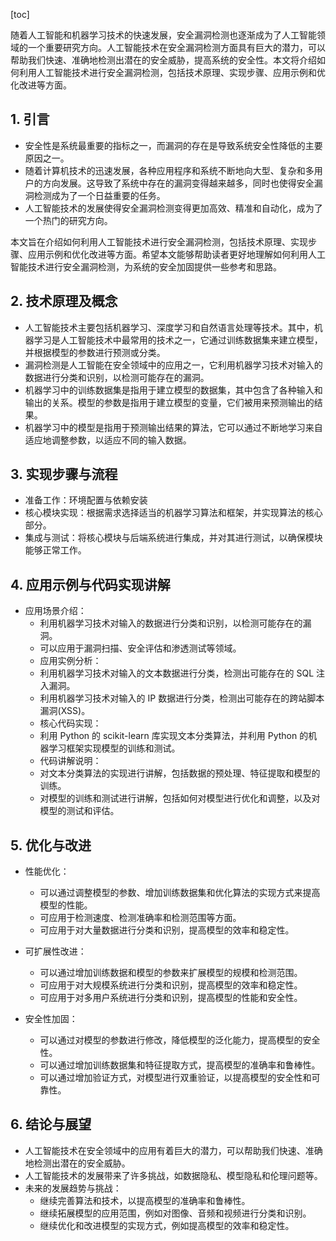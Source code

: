 
[toc]                    
                
                
随着人工智能和机器学习技术的快速发展，安全漏洞检测也逐渐成为了人工智能领域的一个重要研究方向。人工智能技术在安全漏洞检测方面具有巨大的潜力，可以帮助我们快速、准确地检测出潜在的安全威胁，提高系统的安全性。本文将介绍如何利用人工智能技术进行安全漏洞检测，包括技术原理、实现步骤、应用示例和优化改进等方面。

## 1. 引言

- 安全性是系统最重要的指标之一，而漏洞的存在是导致系统安全性降低的主要原因之一。
- 随着计算机技术的迅速发展，各种应用程序和系统不断地向大型、复杂和多用户的方向发展。这导致了系统中存在的漏洞变得越来越多，同时也使得安全漏洞检测成为了一个日益重要的任务。
- 人工智能技术的发展使得安全漏洞检测变得更加高效、精准和自动化，成为了一个热门的研究方向。

本文旨在介绍如何利用人工智能技术进行安全漏洞检测，包括技术原理、实现步骤、应用示例和优化改进等方面。希望本文能够帮助读者更好地理解如何利用人工智能技术进行安全漏洞检测，为系统的安全加固提供一些参考和思路。

## 2. 技术原理及概念

- 人工智能技术主要包括机器学习、深度学习和自然语言处理等技术。其中，机器学习是人工智能技术中最常用的技术之一，它通过训练数据集来建立模型，并根据模型的参数进行预测或分类。
- 漏洞检测是人工智能在安全领域中的应用之一，它利用机器学习技术对输入的数据进行分类和识别，以检测可能存在的漏洞。
- 机器学习中的训练数据集是指用于建立模型的数据集，其中包含了各种输入和输出的关系。模型的参数是指用于建立模型的变量，它们被用来预测输出的结果。
- 机器学习中的模型是指用于预测输出结果的算法，它可以通过不断地学习来自适应地调整参数，以适应不同的输入数据。

## 3. 实现步骤与流程

- 准备工作：环境配置与依赖安装
- 核心模块实现：根据需求选择适当的机器学习算法和框架，并实现算法的核心部分。
- 集成与测试：将核心模块与后端系统进行集成，并对其进行测试，以确保模块能够正常工作。

## 4. 应用示例与代码实现讲解

- 应用场景介绍：
   - 利用机器学习技术对输入的数据进行分类和识别，以检测可能存在的漏洞。
   - 可以应用于漏洞扫描、安全评估和渗透测试等领域。
   - 应用实例分析：
   - 利用机器学习技术对输入的文本数据进行分类，检测出可能存在的 SQL 注入漏洞。
   - 利用机器学习技术对输入的 IP 数据进行分类，检测出可能存在的跨站脚本漏洞(XSS)。
   - 核心代码实现：
   - 利用 Python 的 scikit-learn 库实现文本分类算法，并利用 Python 的机器学习框架实现模型的训练和测试。
   - 代码讲解说明：
   - 对文本分类算法的实现进行讲解，包括数据的预处理、特征提取和模型的训练。
   - 对模型的训练和测试进行讲解，包括如何对模型进行优化和调整，以及对模型的测试和评估。

## 5. 优化与改进

- 性能优化：
   - 可以通过调整模型的参数、增加训练数据集和优化算法的实现方式来提高模型的性能。
   - 可应用于检测速度、检测准确率和检测范围等方面。
   - 可应用于对大量数据进行分类和识别，提高模型的效率和稳定性。

- 可扩展性改进：
   - 可以通过增加训练数据和模型的参数来扩展模型的规模和检测范围。
   - 可应用于对大规模系统进行分类和识别，提高模型的效率和稳定性。
   - 可应用于对多用户系统进行分类和识别，提高模型的性能和安全性。

- 安全性加固：
   - 可以通过对模型的参数进行修改，降低模型的泛化能力，提高模型的安全性。
   - 可以通过增加训练数据集和特征提取方式，提高模型的准确率和鲁棒性。
   - 可以通过增加验证方式，对模型进行双重验证，以提高模型的安全性和可靠性。

## 6. 结论与展望

- 人工智能技术在安全领域中的应用有着巨大的潜力，可以帮助我们快速、准确地检测出潜在的安全威胁。
- 人工智能技术的发展带来了许多挑战，如数据隐私、模型隐私和伦理问题等。
- 未来的发展趋势与挑战：
   - 继续完善算法和技术，以提高模型的准确率和鲁棒性。
   - 继续拓展模型的应用范围，例如对图像、音频和视频进行分类和识别。
   - 继续优化和改进模型的实现方式，例如提高模型的效率和稳定性。

